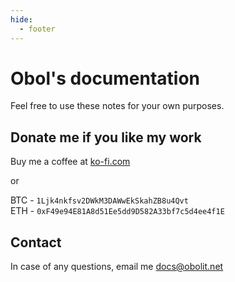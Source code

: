 ```yaml
---
hide:
  - footer
---
```

# Obol's documentation

Feel free to use these notes for your own purposes.

## Donate me if you like my work

Buy me a coffee at [ko-fi.com](https://ko-fi.com/obolit)

or

BTC - `1Ljk4nkfsv2DWkM3DAWwEkSkahZB8u4Qvt`  
ETH - `0xF49e94E81A8d51Ee5dd9D582A33bf7c5d4ee4f1E`

## Contact

In case of any questions, email me docs@obolit.net
